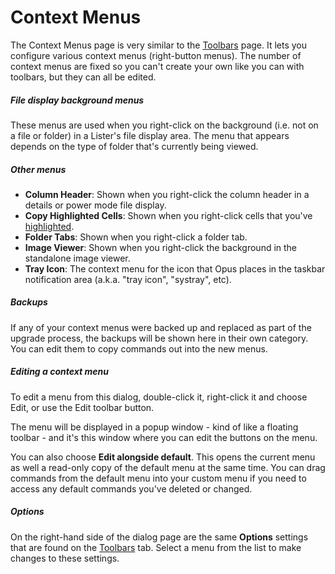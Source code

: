 # Context Menus

The Context Menus page is very similar to the [Toolbars](toolbars.md) page. It lets you configure various context menus (right-button menus). The number of context menus are fixed so you can't create your own like you can with toolbars, but they can all be edited.

##### File display background menus

These menus are used when you right-click on the background (i.e. not on a file or folder) in a Lister's file display area. The menu that appears depends on the type of folder that's currently being viewed.

##### Other menus

- **Column Header**: Shown when you right-click the column header in a details or power mode file display.
- **Copy Highlighted Cells**: Shown when you right-click cells that you've [highlighted](/Manual/basic_concepts/selecting_files/selecting_cells.md).
- **Folder Tabs**: Shown when you right-click a folder tab.
- **Image Viewer**: Shown when you right-click the background in the standalone image viewer.
- **Tray Icon**: The context menu for the icon that Opus places in the taskbar notification area (a.k.a. "tray icon", "systray", etc).

##### Backups

If any of your context menus were backed up and replaced as part of the upgrade process, the backups will be shown here in their own category. You can edit them to copy commands out into the new menus.

##### Editing a context menu

To edit a menu from this dialog, double-click it, right-click it and choose Edit, or use the Edit toolbar button.

The menu will be displayed in a popup window - kind of like a floating toolbar - and it's this window where you can edit the buttons on the menu.

You can also choose **Edit alongside default**. This opens the current menu as well a read-only copy of the default menu at the same time. You can drag commands from the default menu into your custom menu if you need to access any default commands you've deleted or changed.

##### Options

On the right-hand side of the dialog page are the same **Options** settings that are found on the [Toolbars](toolbars.md) tab. Select a menu from the list to make changes to these settings.
